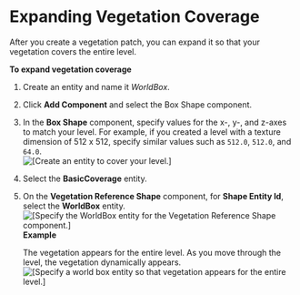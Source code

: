 # Expanding Vegetation Coverage<a name="dynamic-vegetation-procedures-coverage"></a>

After you create a vegetation patch, you can expand it so that your vegetation covers the entire level\.

**To expand vegetation coverage**

1. Create an entity and name it *WorldBox*\.

1. Click **Add Component** and select the Box Shape component\.

1. In the **Box Shape** component, specify values for the x\-, y\-, and z\-axes to match your level\. For example, if you created a level with a texture dimension of 512 x 512, specify similar values such as `512.0`, `512.0`, and `64.0`\.  
![\[Create an entity to cover your level.\]](http://docs.aws.amazon.com/lumberyard/latest/userguide/images/expanding-vegetation-coverage-1.png)

1. Select the **BasicCoverage** entity\.

1. On the **Vegetation Reference Shape** component, for **Shape Entity Id**, select the **WorldBox** entity\.  
![\[Specify the WorldBox entity for the Vegetation Reference Shape component.\]](http://docs.aws.amazon.com/lumberyard/latest/userguide/images/expanding-vegetation-coverage-2.png)  
**Example**  

   The vegetation appears for the entire level\. As you move through the level, the vegetation dynamically appears\.  
![\[Specify a world box entity so that vegetation appears for the entire level.\]](http://docs.aws.amazon.com/lumberyard/latest/userguide/images/expanding-vegetation-coverage-3.png)